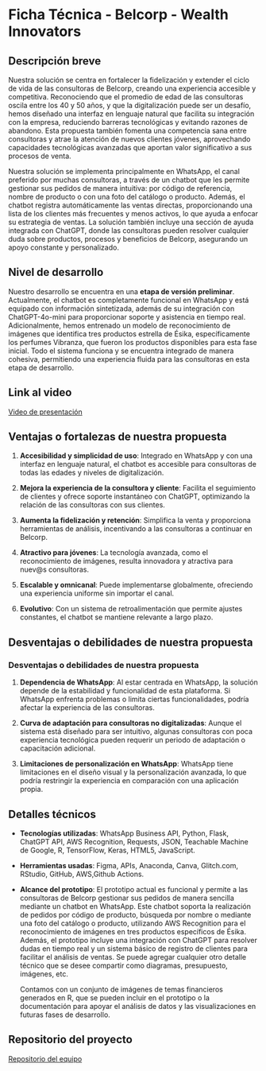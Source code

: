 # Ficha Técnica - Belcorp - Wealth Innovators

## Descripción breve
Nuestra solución se centra en fortalecer la fidelización y extender el ciclo de vida de las consultoras de Belcorp, creando una experiencia accesible y competitiva. Reconociendo que el promedio de edad de las consultoras oscila entre los 40 y 50 años, y que la digitalización puede ser un desafío, hemos diseñado una interfaz en lenguaje natural que facilita su integración con la empresa, reduciendo barreras tecnológicas y evitando razones de abandono. Esta propuesta también fomenta una competencia sana entre consultoras y atrae la atención de nuevos clientes jóvenes, aprovechando capacidades tecnológicas avanzadas que aportan valor significativo a sus procesos de venta.

Nuestra solución se implementa principalmente en WhatsApp, el canal preferido por muchas consultoras, a través de un chatbot que les permite gestionar sus pedidos de manera intuitiva: por código de referencia, nombre de producto o con una foto del catálogo o producto. Además, el chatbot registra automáticamente las ventas directas, proporcionando una lista de los clientes más frecuentes y menos activos, lo que ayuda a enfocar su estrategia de ventas. La solución también incluye una sección de ayuda integrada con ChatGPT, donde las consultoras pueden resolver cualquier duda sobre productos, procesos y beneficios de Belcorp, asegurando un apoyo constante y personalizado.

## Nivel de desarrollo
Nuestro desarrollo se encuentra en una **etapa de versión preliminar**. Actualmente, el chatbot es completamente funcional en WhatsApp y está equipado con información sintetizada, además de su integración con ChatGPT-4o-mini para proporcionar soporte y asistencia en tiempo real. Adicionalmente, hemos entrenado un modelo de reconocimiento de imágenes que identifica tres productos estrella de Ésika, específicamente los perfumes Vibranza, que fueron los productos disponibles para esta fase inicial. Todo el sistema funciona y se encuentra integrado de manera cohesiva, permitiendo una experiencia fluida para las consultoras en esta etapa de desarrollo.

## Link al video
[Video de presentación](URL)

## Ventajas o fortalezas de nuestra propuesta
1. **Accesibilidad y simplicidad de uso**: Integrado en WhatsApp y con una interfaz en lenguaje natural, el chatbot es accesible para consultoras de todas las edades y niveles de digitalización.

2. **Mejora la experiencia de la consultora y cliente**: Facilita el seguimiento de clientes y ofrece soporte instantáneo con ChatGPT, optimizando la relación de las consultoras con sus clientes.

3. **Aumenta la fidelización y retención**: Simplifica la venta y proporciona herramientas de análisis, incentivando a las consultoras a continuar en Belcorp.

4. **Atractivo para jóvenes**: La tecnología avanzada, como el reconocimiento de imágenes, resulta innovadora y atractiva para nuev@s consultoras.

5. **Escalable y omnicanal**: Puede implementarse globalmente, ofreciendo una experiencia uniforme sin importar el canal.

6. **Evolutivo**: Con un sistema de retroalimentación que permite ajustes constantes, el chatbot se mantiene relevante a largo plazo.

## Desventajas o debilidades de nuestra propuesta
### Desventajas o debilidades de nuestra propuesta

1. **Dependencia de WhatsApp**: Al estar centrada en WhatsApp, la solución depende de la estabilidad y funcionalidad de esta plataforma. Si WhatsApp enfrenta problemas o limita ciertas funcionalidades, podría afectar la experiencia de las consultoras.

2. **Curva de adaptación para consultoras no digitalizadas**: Aunque el sistema está diseñado para ser intuitivo, algunas consultoras con poca experiencia tecnológica pueden requerir un periodo de adaptación o capacitación adicional.

3. **Limitaciones de personalización en WhatsApp**: WhatsApp tiene limitaciones en el diseño visual y la personalización avanzada, lo que podría restringir la experiencia en comparación con una aplicación propia.

## Detalles técnicos
- **Tecnologías utilizadas**: WhatsApp Business API, Python, Flask, ChatGPT API, AWS Recognition, Requests, JSON, Teachable Machine de Google, R, TensorFlow, Keras, HTML5, JavaScript.
- **Herramientas usadas**: Figma, APIs, Anaconda, Canva, Glitch.com, RStudio, GitHub, AWS,Github Actions.
- **Alcance del prototipo**: El prototipo actual es funcional y permite a las consultoras de Belcorp gestionar sus pedidos de manera sencilla mediante un chatbot en WhatsApp. Este chatbot soporta la realización de pedidos por código de producto, búsqueda por nombre o mediante una foto del catálogo o producto, utilizando AWS Recognition para el reconocimiento de imágenes en tres productos específicos de Ésika. Además, el prototipo incluye una integración con ChatGPT para resolver dudas en tiempo real y un sistema básico de registro de clientes para facilitar el análisis de ventas.
  Se puede agregar cualquier otro detalle técnico que se desee compartir como diagramas, presupuesto, imágenes, etc.

  Contamos con un conjunto de imágenes de temas financieros generados en R, que se pueden incluir en el prototipo o la documentación para apoyar el análisis de datos y las visualizaciones en futuras fases de desarrollo.

## Repositorio del proyecto
[Repositorio del equipo](URL)
